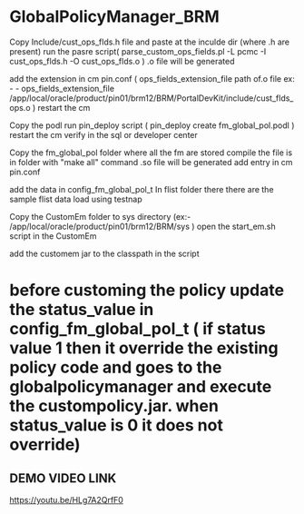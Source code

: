 # GlobalPolicyManager_BRM

Copy Include/cust_ops_flds.h file and paste at the inculde dir (where .h are present) run the pasre script( parse_custom_ops_fields.pl -L pcmc -I cust_ops_flds.h -O cust_ops_flds.o ) .o file will be generated 

add the extension in cm pin.conf ( ops_fields_extension_file path of.o file ex: - - ops_fields_extension_file /app/local/oracle/product/pin01/brm12/BRM/PortalDevKit/include/cust_flds_ops.o ) restart the cm

Copy the podl run pin_deploy script ( pin_deploy create fm_global_pol.podl ) restart the cm verify in the sql or developer center

Copy the fm_global_pol folder where all the fm are stored compile the file is in folder with "make all" command .so file will be generated add entry in cm pin.conf


add the data in config_fm_global_pol_t 
In flist folder there there are the sample flist data
load using testnap 

Copy the CustomEm folder to sys directory (ex:- /app/local/oracle/product/pin01/brm12/BRM/sys )
open the   start_em.sh script in the CustomEm

add the customem jar  to the classpath in the script 


# before customing the policy update the status_value in config_fm_global_pol_t ( if status value 1 then it override the existing policy code and goes to the globalpolicymanager and execute the custompolicy.jar. when status_value is 0 it does not override) 



## DEMO VIDEO LINK

https://youtu.be/HLg7A2QrfF0



 


